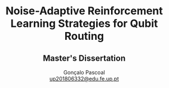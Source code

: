 
<div align="center">
  <h1>Noise-Adaptive Reinforcement Learning Strategies for Qubit Routing</h1>
  <h2>Master's Dissertation</h2>

  Gonçalo Pascoal<br>
  up201806332@edu.fe.up.pt
</div>

